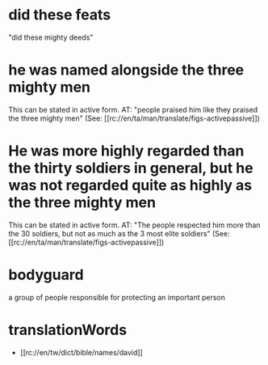 # did these feats

"did these mighty deeds"

# he was named alongside the three mighty men

This can be stated in active form. AT: "people praised him like they praised the three mighty men" (See: [[rc://en/ta/man/translate/figs-activepassive]])

# He was more highly regarded than the thirty soldiers in general, but he was not regarded quite as highly as the three mighty men

This can be stated in active form. AT: "The people respected him more than the 30 soldiers, but not as much as the 3 most elite soldiers" (See: [[rc://en/ta/man/translate/figs-activepassive]])

# bodyguard

a group of people responsible for protecting an important person

# translationWords

* [[rc://en/tw/dict/bible/names/david]]
